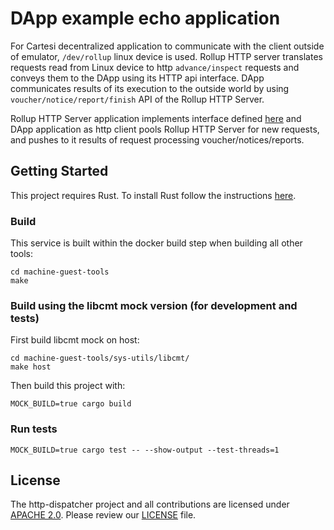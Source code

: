 # DApp example echo application

For Cartesi decentralized application to communicate with the client outside of emulator, `/dev/rollup` linux device is used. Rollup HTTP server translates requests read from Linux device to http `advance/inspect` requests and conveys them to the DApp using its HTTP api interface. DApp communicates results of its execution to the outside world by using `voucher/notice/report/finish` API of the Rollup HTTP Server.

Rollup HTTP Server application implements interface defined [here](https://github.com/cartesi/rollups/blob/develop/openapi/rollup.yaml) and DApp application as http client pools Rollup HTTP Server for new requests, and pushes to it results of request processing voucher/notices/reports.


## Getting Started
This project requires Rust.
To install Rust follow the instructions [here](https://www.rust-lang.org/tools/install).

### Build 
This service is built within the docker build step when building all other tools: 

```shell
cd machine-guest-tools
make
```

### Build using the libcmt mock version (for development and tests)
First build libcmt mock on host:

```shell
cd machine-guest-tools/sys-utils/libcmt/
make host
```

Then build this project with:
```shell
MOCK_BUILD=true cargo build
```

### Run tests
```shell
MOCK_BUILD=true cargo test -- --show-output --test-threads=1
```


## License

The http-dispatcher project and all contributions are licensed under
[APACHE 2.0](https://www.apache.org/licenses/LICENSE-2.0). Please review our [LICENSE](LICENSE) file.
